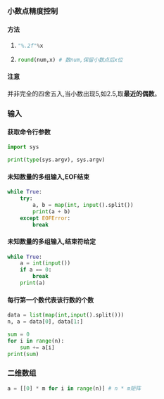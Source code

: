 ### 小数点精度控制

#### 方法

1. ```py
   "%.2f"%x
   ```
2. ```py
   round(num,x) # 数num,保留小数点后x位
   ```

#### 注意

并非完全的四舍五入,当小数出现5,如2.5,取**最近的偶数**。

### 输入

#### 获取命令行参数

```py
import sys

print(type(sys.argv), sys.argv)
```

#### 未知数量的多组输入,EOF结束

```py
while True:
    try:
        a, b = map(int, input().split())
        print(a + b)
    except EOFError:
        break
```

#### 未知数量的多组输入,结束符给定

```py
while True:
    a = int(input())
    if a == 0:
        break
    print(a)
```

#### 每行第一个数代表该行数的个数

```py
data = list(map(int,input().split()))
n, a = data[0], data[1:]

sum = 0
for i in range(n):
    sum += a[i]
print(sum)
```

### 二维数组
```py
a = [[0] * m for i in range(n)] # n * m矩阵
```